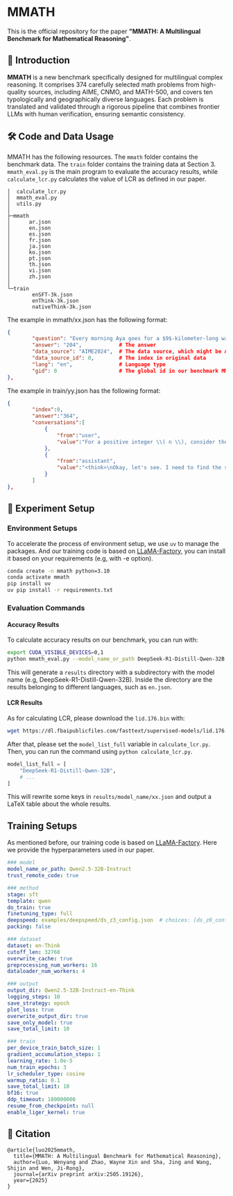 # MMATH

This is the official repository for the paper **"MMATH: A Multilingual Benchmark for Mathematical Reasoning"**.

## 📖 Introduction

**MMATH** is a new benchmark specifically designed for multilingual complex reasoning. It comprises 374 carefully selected math problems from high-quality sources, including AIME, CNMO, and MATH-500, and covers ten typologically and geographically diverse languages. Each problem is translated and validated through a rigorous pipeline that combines frontier LLMs with human verification, ensuring semantic consistency.

## 🛠️ Code and Data Usage

MMATH has the following resources. The `mmath` folder contains the benchmark data. The `train` folder contains the training data at Section 3. `mmath_eval.py` is the main program to evaluate the accuracy results, while `calculate_lcr.py` calculates the value of LCR as defined in our paper.

```
│  calculate_lcr.py
│  mmath_eval.py
│  utils.py
│
├─mmath
│      ar.json
│      en.json
│      es.json
│      fr.json
│      ja.json
│      ko.json
│      pt.json
│      th.json
│      vi.json
│      zh.json
│
└─train
        enSFT-3k.json
        enThink-3k.json
        nativeThink-3k.json
```

The example in mmath/xx.json has the following format:

```json
{
        "question": "Every morning Aya goes for a $9$-kilometer-long walk and stops at a coffee shop afterwards. When she walks at a constant speed of $s$ kilometers per hour, the walk takes her 4 hours, including $t$ minutes spent in the coffee shop. When she walks $s+2$ kilometers per hour, the walk takes her 2 hours and 24 minutes, including $t$ minutes spent in the coffee shop. Suppose Aya walks at $s+\\frac{1}{2}$ kilometers per hour. Find the number of minutes the walk takes her, including the $t$ minutes spent in the coffee shop.", # The question 
        "answer": "204",			# The answer
        "data_source": "AIME2024",  # The data source, which might be AIME2024/AIME2025/CNMO/MATH500
        "data_source_id": 0,        # The index in original data
        "lang": "en",				# Language type
        "gid": 0					# The global id in our benchmark MMATH
},
```

The example in train/yy.json has the following format:

```json
{
        "index":0,
        "answer":"364",
        "conversations":[
            {
                "from":"user",
                "value":"For a positive integer \\( n \\), consider the function\n\n\\[ \nf(n)=\\frac{4n+\\sqrt{4n^2-1}}{\\sqrt{2n+1}+\\sqrt{2n-1}} \n\\]\n\nCalculate the value of\n\n\\[ \nf(1)+f(2)+f(3)+\\cdots+f(40) \n\\]"
            },
            {
                "from":"assistant",
                "value":"<think>\nOkay, let's see. I need to find the sum of f(1) + f(2) + ...Thus, the sum is:\n\n\\[\n\\frac{1}{2} (729 - 1) = \\frac{728}{2} = 364.\n\\]\n\nThe final answer is:\n\n\\[\n\\boxed{364}\n\\]"
            }
        ]
},
```

## 🧪 Experiment Setup

### Environment Setups

To accelerate the process of environment setup, we use `uv` to manage the packages. And our training code is based on [LLaMA-Factory](https://github.com/hiyouga/LLaMA-Factory), you can install it based on your requirements (e.g, with -e option).

```bash
conda create -n mmath python=3.10
conda activate mmath
pip install uv
uv pip install -r requirements.txt
```

### Evaluation Commands

#### Accuracy Results

To calculate accuracy results on our benchmark, you can run with:

```bash
export CUDA_VISIBLE_DEVICES=0,1
python mmath_eval.py --model_name_or_path DeepSeek-R1-Distill-Qwen-32B --tensor_parallel_size 2
```

This will generate a `results` directory with a subdirectory with the model name (e.g, DeepSeek-R1-Distill-Qwen-32B). Inside the directory are the results belonging to different languages, such as `en.json`.

#### LCR Results

As for calculating LCR, please download the `lid.176.bin` with:

```bash
wget https://dl.fbaipublicfiles.com/fasttext/supervised-models/lid.176.bin
```

After that, please set the `model_list_full` variable in `calculate_lcr.py`. Then, you can run the command using `python calculate_lcr.py`.

```python
model_list_full = [
    "DeepSeek-R1-Distill-Qwen-32B",
    # ...
]
```

This will rewrite some keys in `results/model_name/xx.json` and output a LaTeX table about the whole results.

## Training Setups

As mentioned before, our training code is based on [LLaMA-Factory](https://github.com/hiyouga/LLaMA-Factory). Here we provide the hyperparameters used in our paper. 

```yaml
### model
model_name_or_path: Qwen2.5-32B-Instruct
trust_remote_code: true

### method
stage: sft
template: qwen
do_train: true
finetuning_type: full
deepspeed: examples/deepspeed/ds_z3_config.json  # choices: [ds_z0_config.json, ds_z2_config.json, ds_z3_config.json]
packing: false

### dataset
dataset: en-Think
cutoff_len: 32768
overwrite_cache: true
preprocessing_num_workers: 16
dataloader_num_workers: 4

### output
output_dir: Qwen2.5-32B-Instruct-en-Think
logging_steps: 10
save_strategy: epoch
plot_loss: true
overwrite_output_dir: true
save_only_model: true
save_total_limit: 10

### train
per_device_train_batch_size: 1
gradient_accumulation_steps: 1
learning_rate: 1.0e-5
num_train_epochs: 3
lr_scheduler_type: cosine
warmup_ratio: 0.1 
save_total_limit: 10 
bf16: true
ddp_timeout: 180000000
resume_from_checkpoint: null
enable_liger_kernel: true
```

## 📄 Citation

```
@article{luo2025mmath,
  title={MMATH: A Multilingual Benchmark for Mathematical Reasoning},
  author={Luo, Wenyang and Zhao, Wayne Xin and Sha, Jing and Wang, Shijin and Wen, Ji-Rong},
  journal={arXiv preprint arXiv:2505.19126},
  year={2025}
}
```
